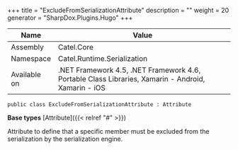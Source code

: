 

+++
title = "ExcludeFromSerializationAttribute" 
description = ""
weight = 20
generator = "SharpDox.Plugins.Hugo"
+++

Name|Value
---|---
Assembly|Catel.Core
Namespace|Catel.Runtime.Serialization
Available on|.NET Framework 4.5, .NET Framework 4.6, Portable Class Libraries, Xamarin - Android, Xamarin - iOS

```
public class ExcludeFromSerializationAttribute : Attribute
```

**Base types**
[Attribute]({{&lt; relref "#" &gt;}})

Attribute to define that a specific member must be excluded from the serialization by the serialization engine.

